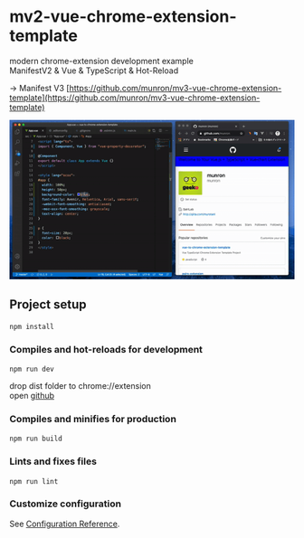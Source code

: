 # mv2-vue-chrome-extension-template

modern chrome-extension development example  
ManifestV2 & Vue & TypeScript & Hot-Reload  

→ Manifest V3 [https://github.com/munron/mv3-vue-chrome-extension-template](https://github.com/munron/mv3-vue-chrome-extension-template)

![hot-reload](./hotreload.gif)

## Project setup
```
npm install
```


### Compiles and hot-reloads for development
```
npm run dev
```
drop dist folder to chrome://extension   
open [github](https://github.com/)

### Compiles and minifies for production
```
npm run build
```

### Lints and fixes files
```
npm run lint
```

### Customize configuration
See [Configuration Reference](https://cli.vuejs.org/config/).

